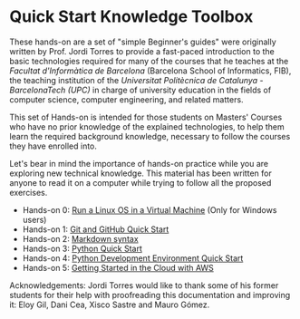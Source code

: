 # Quick Start Knowledge Toolbox

These hands-on are a set of "simple Beginner's guides" were originally written by Prof. Jordi Torres to provide a fast-paced introduction to the basic technologies required for many of the courses that he teaches at the *Facultat d'Informàtica de Barcelona*  (Barcelona School of Informatics, FIB), the teaching institution of the *Universitat Politècnica de Catalunya - BarcelonaTech (UPC)* in charge of university education in the fields of computer science, computer engineering, and related matters.

This set of Hands-on is intended for those students on Masters' Courses who have no prior knowledge of the explained technologies, to help them learn the required background knowledge, necessary to follow the courses they have enrolled into. 

Let's bear in mind the importance of hands-on practice while you are exploring new technical knowledge. This material has been written for anyone to read it on a computer while trying to follow all the proposed exercises.

* Hands-on 0: [Run a Linux OS in a Virtual Machine](https://github.com/jorditorresBCN/Quick-Start/blob/master/LinuxOS-VirtualMachine.md) (Only for Windows users)
* Hands-on 1: [Git and GitHub Quick Start](https://github.com/jorditorresBCN/Quick-Start/blob/master/Git-Github-Quick-Start.md)
* Hands-on 2: [Markdown syntax](https://github.com/jorditorresBCN/Quick-Start/blob/master/Quick-Start-Markdown.md)
* Hands-on 3: [Python Quick Start](https://github.com/jorditorresBCN/Quick-Start/blob/master/Python-Quick-Start.md) 
* Hands-on 4: [Python Development Environment Quick Start](https://github.com/jorditorresBCN/Quick-Start/blob/master/Python-Development-Environment-Quick-Start.md)
* Hands-on 5: [Getting Started in the Cloud with AWS](https://github.com/jorditorresBCN/Quick-Start/blob/master/Quick-Start-AWS.md)


Acknowledgements: Jordi Torres would like to thank some of his former students for their help with proofreading this documentation and improving it: Eloy Gil, Dani Cea, Xisco Sastre and Mauro Gómez.
